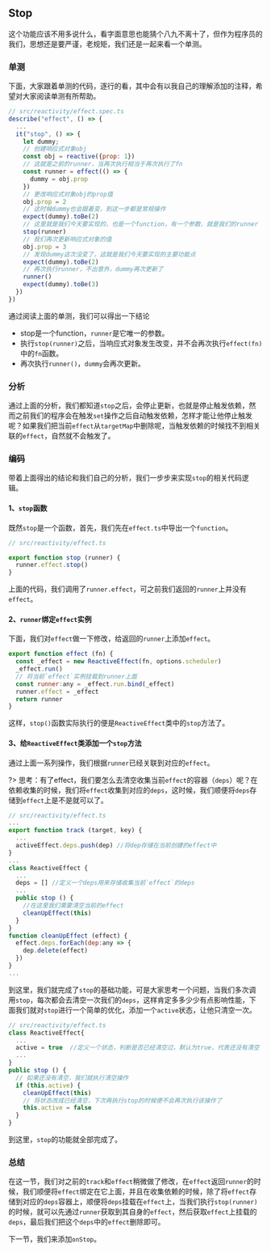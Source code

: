 ## Stop

这个功能应该不用多说什么，看字面意思也能猜个八九不离十了，但作为程序员的我们，思想还是要严谨，老规矩，我们还是一起来看一个单测。

### 单测

下面，大家跟着单测的代码，逐行的看，其中会有以我自己的理解添加的注释，希望对大家阅读单测有所帮助。

``` javascript
// src/reactivity/effect.spec.ts
describe("effect", () => {
  ...
  it("stop", () => {
    let dummy;
    // 创建响应式对象obj
    const obj = reactive({prop: 1})
    // 这就是之前的runner，当再次执行相当于再次执行了fn
    const runner = effect(() => {
      dummy = obj.prop
    })
    // 更改响应式对象obj的prop值
    obj.prop = 2
    // 这时候dummy也会跟着变，到这一步都是常规操作
    expect(dummy).toBe(2)
    // 这里就是我们今天要实现的，也是一个function，有一个参数，就是我们的runner
    stop(runner)
    // 我们再次更新响应式对象的值
    obj.prop = 3
    // 发现dummy这次没变了，这就是我们今天要实现的主要功能点
    expect(dummy).toBe(2)
    // 再次执行runner，不出意外，dummy再次更新了
    runner()
    expect(dummy).toBe(3)
  })
})
```

通过阅读上面的单测，我们可以得出一下结论

- stop是一个function，`runner`是它唯一的参数。
- 执行`stop(runner)`之后，当响应式对象发生改变，并不会再次执行`effect(fn)`中的`fn`函数。
- 再次执行`runner()`，`dummy`会再次更新。

### 分析

通过上面的分析，我们都知道`stop`之后，会停止更新，也就是停止触发依赖，然而之前我们的程序会在触发`set`操作之后自动触发依赖，怎样才能让他停止触发呢？如果我们把当前`effect`从`targetMap`中删除呢，当触发依赖的时候找不到相关联的`effect`，自然就不会触发了。

### 编码

带着上面得出的结论和我们自己的分析，我们一步步来实现`stop`的相关代码逻辑。

#### 1、`stop`函数

既然`stop`是一个函数，首先，我们先在`effect.ts`中导出一个`function`。

``` javascript
// src/reactivity/effect.ts

export function stop (runner) {
  runner.effect.stop()
}
```

上面的代码，我们调用了`runner.effect`，可之前我们返回的`runner`上并没有`effect`。

#### 2、`runner`绑定`effect`实例

下面，我们对`effect`做一下修改，给返回的`runner`上添加`effect`。

``` javascript
export function effect (fn) {
  const _effect = new ReactiveEffect(fn, options.scheduler)
  _effect.run()
  // 将当前`effect`实例挂载到runner上面
  const runner:any = _effect.run.bind(_effect)
  runner.effect = _effect
  return runner
}
```

这样，`stop()`函数实际执行的便是`ReactiveEffect`类中的`stop`方法了。

#### 3、给`ReactiveEffect`类添加一个`stop`方法

通过上面一系列操作，我们根据`runner`已经关联到对应的`effect`。

?> 思考：有了effect，我们要怎么去清空收集当前`effect`的容器（`deps`）呢？在依赖收集的时候，我们将`effect`收集到对应的`deps`，这时候，我们顺便将`deps`存储到`effect`上是不是就可以了。

``` javascript
// src/reactivity/effect.ts
...
export function track (target, key) {
  ...
  activeEffect.deps.push(dep) //将dep存储在当前创建的effect中
}
...
class ReactiveEffect {
  ...
  deps = [] //定义一个deps用来存储收集当前`effect`的deps
  ...
  public stop () {
    //在这里我们需要清空当前的effect
    cleanUpEffect(this)
  }
}
function cleanUpEffect (effect) {
  effect.deps.forEach(dep:any => {
    dep.delete(effect)
  })
}
...
```

到这里，我们就完成了`stop`的基础功能，可是大家思考一个问题，当我们多次调用`stop`，每次都会去清空一次我们的`deps`，这样肯定多多少少有点影响性能，下面我们就对`stop`进行一个简单的优化，添加一个`active`状态，让他只清空一次。

``` javascript
// src/reactivity/effect.ts
class ReactiveEffect{
  ...
  active = true  //定义一个状态，判断是否已经清空过，默认为true，代表还没有清空
  ...
}
public stop () {
  // 如果还没有清空，我们就执行清空操作
  if (this.active) {
    cleanUpEffect(this)
    // 将状态改成已经清空，下次再执行stop的时候便不会再次执行该操作了
    this.active = false
  }
}
```

到这里，`stop`的功能就全部完成了。

### 总结

在这一节，我们对之前的`track`和`effect`稍微做了修改，在`effect`返回`runner`的时候，我们顺便将`effect`绑定在它上面，并且在收集依赖的时候，除了将`effect`存储到对应的`deps`容器上，顺便将`deps`挂载在`effect`上，当我们执行`stop(runner)`的时候，就可以先通过`runner`获取到其自身的`effect`，然后获取`effect`上挂载的`deps`，最后我们把这个`deps`中的`effect`删除即可。


下一节，我们来添加`onStop`。
